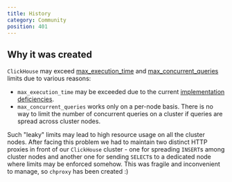 ```yaml
---
title: History
category: Community
position: 401
---
```


## Why it was created

`ClickHouse` may exceed [max_execution_time](https://clickhouse.com/docs/en/operations/settings/query-complexity/#max-execution-time) and [max_concurrent_queries](https://clickhouse.com/docs/en/operations/server-configuration-parameters/settings/#max-concurrent-queries) limits due to various reasons:
- `max_execution_time` may be exceeded due to the current [implementation deficiencies](https://github.com/yandex/ClickHouse/issues/217).
- `max_concurrent_queries` works only on a per-node basis. There is no way to limit the number of concurrent queries on a cluster if queries are spread across cluster nodes.

Such "leaky" limits may lead to high resource usage on all the cluster nodes. After facing this problem we had to maintain two distinct HTTP proxies in front of our `ClickHouse` cluster - one for spreading `INSERT`s among cluster nodes and another one for sending `SELECT`s to a dedicated node where limits may be enforced somehow. This was fragile and inconvenient to manage, so `chproxy` has been created :)

